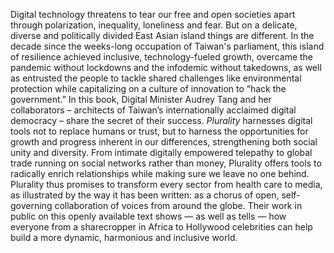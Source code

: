 Digital technology threatens to tear our free and open societies apart through polarization, inequality, loneliness and fear. But on a delicate, diverse and politically divided East Asian island  things are different. In the decade since the weeks-long occupation of Taiwan's  parliament, this island of resilience achieved inclusive, technology-fueled growth, overcame the pandemic without lockdowns and the infodemic without takedowns, as well as entrusted the people to tackle shared challenges like environmental protection while capitalizing on a culture of innovation to “hack the government.” In this book, Digital Minister Audrey Tang and her collaborators – architects of Taiwan’s internationally acclaimed digital democracy – share the secret of their success. *Plurality* harnesses digital tools not to replace humans or trust, but to harness the opportunities for growth and progress inherent in our differences, strengthening both social unity and diversity. From intimate digitally empowered telepathy to global trade running on social networks rather than money, Plurality offers tools to radically enrich relationships while making sure we leave no one behind. Plurality thus promises to transform every sector from health care to media, as illustrated by the way it has been written: as a chorus of open, self-governing collaboration of voices from around the globe. Their work in public on this openly available text shows  — as well as tells — how everyone from a sharecropper in Africa to Hollywood celebrities can help build a more dynamic, harmonious and inclusive world.